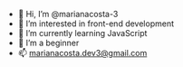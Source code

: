 - 👋 Hi, I’m @marianacosta-3
- 👀 I’m interested in front-end development
- 🌱 I’m currently learning JavaScript
- 💞️ I’m a beginner
- 📫 marianacosta.dev3@gmail.com

<!---
marianacosta-3/marianacosta-3 is a ✨ special ✨ repository because its `README.md` (this file) appears on your GitHub profile.
You can click the Preview link to take a look at your changes.
--->
